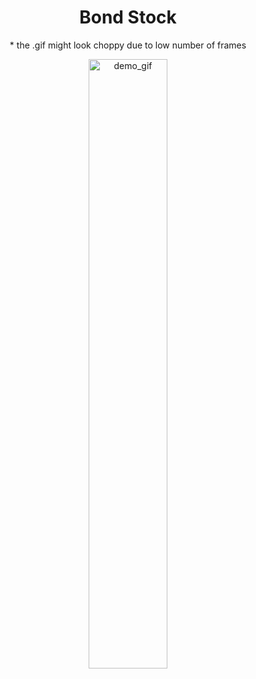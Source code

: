 <div align="center">
   <h1>Bond Stock</h1>
   <p>* the .gif might look choppy due to low number of frames</p>
  <img src="readme/demo.gif" alt="demo_gif" width="50%">
</div>
